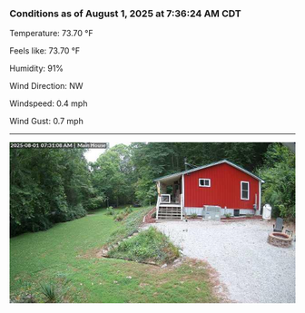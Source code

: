 ### Conditions as of August 1, 2025 at 7:36:24 AM CDT 

Temperature: 73.70 &deg;F

Feels like: 73.70 &deg;F

Humidity: 91%

Wind Direction: NW

Windspeed: 0.4 mph

Wind Gust: 0.7 mph

---

<img src="./images/latest.jpeg"/>

